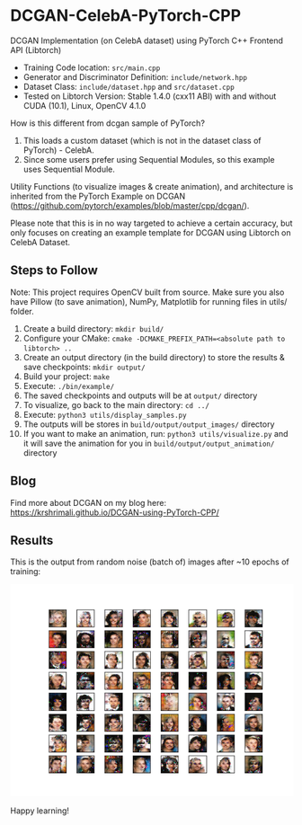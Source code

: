 # DCGAN-CelebA-PyTorch-CPP

DCGAN Implementation (on CelebA dataset) using PyTorch C++ Frontend API (Libtorch)

- Training Code location: `src/main.cpp`
- Generator and Discriminator Definition: `include/network.hpp`
- Dataset Class: `include/dataset.hpp` and `src/dataset.cpp`
- Tested on Libtorch Version: Stable 1.4.0 (cxx11 ABI) with and without CUDA (10.1), Linux, OpenCV 4.1.0

How is this different from dcgan sample of PyTorch?

1. This loads a custom dataset (which is not in the dataset class of PyTorch) - CelebA.
2. Since some users prefer using Sequential Modules, so this example uses Sequential Module.

Utility Functions (to visualize images & create animation), and architecture is inherited from the PyTorch Example on DCGAN (https://github.com/pytorch/examples/blob/master/cpp/dcgan/).

Please note that this is in no way targeted to achieve a certain accuracy, but only focuses on creating an example template for DCGAN using Libtorch on CelebA Dataset.

## Steps to Follow

Note: This project requires OpenCV built from source. Make sure you also have Pillow (to save animation), NumPy, Matplotlib for running files in utils/ folder.

1. Create a build directory: `mkdir build/`
2. Configure your CMake: `cmake -DCMAKE_PREFIX_PATH=<absolute path to libtorch> ..`
3. Create an output directory (in the build directory) to store the results & save checkpoints: `mkdir output/`
4. Build your project: `make`
5. Execute: `./bin/example/`
6. The saved checkpoints and outputs will be at `output/` directory
7. To visualize, go back to the main directory: `cd ../`
8. Execute: `python3 utils/display_samples.py`
9. The outputs will be stores in `build/output/output_images/` directory
10. If you want to make an animation, run: `python3 utils/visualize.py` and it will save the animation for you in `build/output/output_animation/` directory

## Blog

Find more about DCGAN on my blog here: https://krshrimali.github.io/DCGAN-using-PyTorch-CPP/

## Results

This is the output from random noise (batch of) images after ~10 epochs of training:

<img src="images/dcgan-output.png"/>

Happy learning!
